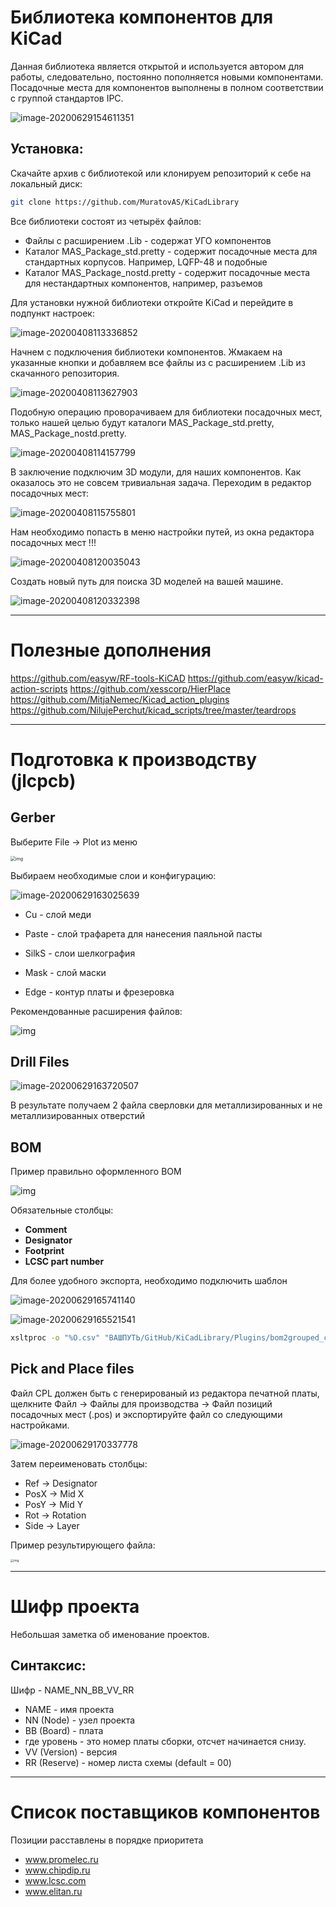 # Библиотека компонентов для KiCad
Данная библиотека является открытой и используется автором для работы, следовательно, постоянно пополняется новыми компонентами. Посадочные места для компонентов выполнены в полном соответствии с группой стандартов IPC. 

![image-20200629154611351](Design/README/image-20200629154611351.png)

## Установка:

Скачайте архив с библиотекой или клонируем репозиторий к себе на локальный диск:

~~~ bash
git clone https://github.com/MuratovAS/KiCadLibrary
~~~

Все библиотеки состоят из четырёх файлов:

- Файлы с расширением .Lib - содержат УГО компонентов
- Каталог MAS_Package_std.pretty - содержит посадочные места для стандартных корпусов. Например, LQFP-48 и подобные
- Каталог MAS_Package_nostd.pretty - содержит посадочные места для нестандартных компонентов, например, разъемов

Для установки нужной библиотеки откройте KiCad и перейдите в подпункт настроек:

![image-20200408113336852](Design/README/image-20200408113336852.png)

Начнем с подключения библиотеки компонентов. Жмакаем на указанные кнопки и добавляем все файлы из с расширением .Lib из скачанного репозитория.

![image-20200408113627903](Design/README/image-20200408113627903.png)

Подобную операцию проворачиваем для библиотеки посадочных мест, только нашей целью будут каталоги MAS_Package_std.pretty, MAS_Package_nostd.pretty.

![image-20200408114157799](Design/README/image-20200408114157799.png)

В заключение подключим 3D модули, для наших компонентов. Как оказалось это не совсем тривиальная задача. Переходим в редактор посадочных мест:

![image-20200408115755801](Design/README/image-20200408115755801.png)

Нам необходимо попасть в меню настройки путей, из окна редактора посадочных мест !!!

![image-20200408120035043](Design/README/image-20200408120035043.png)

Создать новый путь для поиска 3D моделей на вашей машине.

![image-20200408120332398](Design/README/image-20200408120332398.png)

------

# Полезные дополнения 

https://github.com/easyw/RF-tools-KiCAD
https://github.com/easyw/kicad-action-scripts
https://github.com/xesscorp/HierPlace
https://github.com/MitjaNemec/Kicad_action_plugins
https://github.com/NilujePerchut/kicad_scripts/tree/master/teardrops

------

# Подготовка к производству (jlcpcb)

## Gerber

Выберите File -> Plot из меню

<img src="Design/README/file-fAozOVlaFB.png" alt="img" style="zoom:50%;" />

Выбираем необходимые слои и конфигурацию:

![image-20200629163025639](Design/README/image-20200629163025639.png)

- Cu - слой меди

- Paste - слой трафарета для нанесения паяльной пасты 

- SilkS - слои шелкография 

- Mask - слой маски 

- Edge - контур платы и фрезеровка 

Рекомендованные расширения файлов:

![img](Design/README/file-UGBUPNOf6w.png)

## Drill Files

![image-20200629163720507](Design/README/image-20200629163720507.png)

В результате получаем 2 файла сверловки для металлизированных и не металлизированных отверстий

## BOM

Пример правильно оформленного BOM

![img](Design/README/FjrqlNe.png)

Обязательные столбцы:

- **Comment**
- **Designator**
- **Footprint**
- **LCSC part number**

Для более удобного экспорта, необходимо подключить шаблон

![image-20200629165741140](Design/README/image-20200629165741140.png)

![image-20200629165521541](Design/README/image-20200629165521541.png)

~~~bash
xsltproc -o "%O.csv" "ВАШПУТЬ/GitHub/KiCadLibrary/Plugins/bom2grouped_csv_jlcpcb.xsl" "%I"
~~~

## Pick and Place files

Файл CPL должен быть с генерированый из редактора печатной платы, щелкните Файл -> Файлы для производства -> Файл позиций посадочных мест (.pos) и экспортируйте файл со следующими настройками.

![image-20200629170337778](Design/README/image-20200629170337778.png)

Затем переименовать столбцы:

- Ref -> Designator 
- PosX -> Mid X 
- PosY -> Mid Y 
- Rot -> Rotation 
- Side -> Layer

Пример результирующего файла:

<img src="Design/README/JpazXtn.png" alt="img" style="zoom: 33%;" />

------

# Шифр проекта

Небольшая заметка об именование проектов. 

## Синтаксис:

Шифр - NAME_NN_BB_VV_RR

- NAME - имя проекта
- NN (Node) - узел проекта
- BB (Board) - плата
- где уровень - это номер платы сборки, отсчет начинается снизу. 
- VV (Version) - версия
- RR (Reserve) - номер листа схемы (default = 00)

------

# Список поставщиков компонентов

Позиции расставлены в порядке приоритета

- www.promelec.ru
- www.chipdip.ru
- www.lcsc.com
- www.elitan.ru
